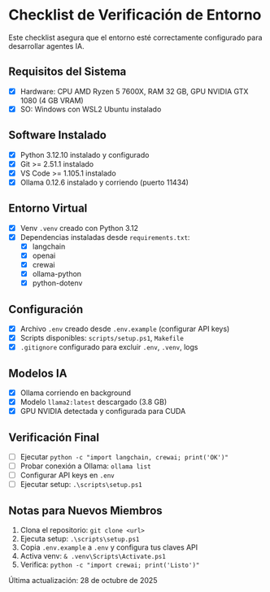 # Checklist de Verificación de Entorno

Este checklist asegura que el entorno esté correctamente configurado para desarrollar agentes IA.

## Requisitos del Sistema

- [x] Hardware: CPU AMD Ryzen 5 7600X, RAM 32 GB, GPU NVIDIA GTX 1080 (4 GB VRAM)
- [x] SO: Windows con WSL2 Ubuntu instalado

## Software Instalado

- [x] Python 3.12.10 instalado y configurado
- [x] Git >= 2.51.1 instalado
- [x] VS Code >= 1.105.1 instalado
- [x] Ollama 0.12.6 instalado y corriendo (puerto 11434)

## Entorno Virtual

- [x] Venv `.venv` creado con Python 3.12
- [x] Dependencias instaladas desde `requirements.txt`:
  - [x] langchain
  - [x] openai
  - [x] crewai
  - [x] ollama-python
  - [x] python-dotenv

## Configuración

- [x] Archivo `.env` creado desde `.env.example` (configurar API keys)
- [x] Scripts disponibles: `scripts/setup.ps1`, `Makefile`
- [x] `.gitignore` configurado para excluir `.env`, `.venv`, logs

## Modelos IA

- [x] Ollama corriendo en background
- [x] Modelo `llama2:latest` descargado (3.8 GB)
- [x] GPU NVIDIA detectada y configurada para CUDA

## Verificación Final

- [ ] Ejecutar `python -c "import langchain, crewai; print('OK')"`
- [ ] Probar conexión a Ollama: `ollama list`
- [ ] Configurar API keys en `.env`
- [ ] Ejecutar setup: `.\scripts\setup.ps1`

## Notas para Nuevos Miembros

1. Clona el repositorio: `git clone <url>`
2. Ejecuta setup: `.\scripts\setup.ps1`
3. Copia `.env.example` a `.env` y configura tus claves API
4. Activa venv: `& .venv\Scripts\Activate.ps1`
5. Verifica: `python -c "import crewai; print('Listo')"`

Última actualización: 28 de octubre de 2025
